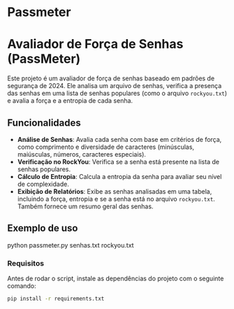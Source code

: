 # Passmeter

# Avaliador de Força de Senhas (PassMeter)

Este projeto é um avaliador de força de senhas baseado em padrões de segurança de 2024. Ele analisa um arquivo de senhas, verifica a presença das senhas em uma lista de senhas populares (como o arquivo `rockyou.txt`) e avalia a força e a entropia de cada senha.

## Funcionalidades

- **Análise de Senhas**: Avalia cada senha com base em critérios de força, como comprimento e diversidade de caracteres (minúsculas, maiúsculas, números, caracteres especiais).
- **Verificação no RockYou**: Verifica se a senha está presente na lista de senhas populares.
- **Cálculo de Entropia**: Calcula a entropia da senha para avaliar seu nível de complexidade.
- **Exibição de Relatórios**: Exibe as senhas analisadas em uma tabela, incluindo a força, entropia e se a senha está no arquivo `rockyou.txt`. Também fornece um resumo geral das senhas.

## Exemplo de uso 

python passmeter.py senhas.txt rockyou.txt

### Requisitos

Antes de rodar o script, instale as dependências do projeto com o seguinte comando:

```bash
pip install -r requirements.txt

